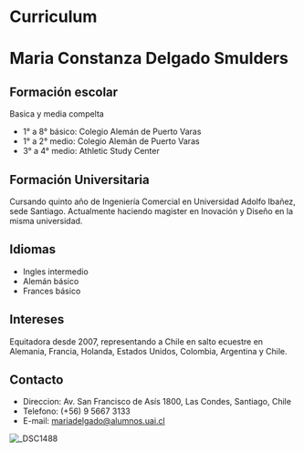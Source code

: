 # Curriculum
# Maria Constanza Delgado Smulders
## Formación escolar
Basica y media compelta
* 1° a 8° básico: Colegio Alemán de Puerto Varas
* 1° a 2° medio: Colegio Alemán de Puerto Varas
* 3° a 4° medio: Athletic Study Center
## Formación Universitaria
Cursando quinto año de Ingeniería Comercial en Universidad Adolfo Ibañez, sede Santiago. Actualmente haciendo magister en Inovación y Diseño en la misma universidad. 
## Idiomas
* Ingles intermedio
* Alemán básico
* Frances básico
## Intereses
Equitadora desde 2007, representando a Chile en salto ecuestre en Alemania, Francia, Holanda, Estados Unidos, Colombia, Argentina y Chile. 
## Contacto
* Direccion: Av. San Francisco de Asís 1800, Las Condes, Santiago, Chile
* Telefono: (+56) 9 5667 3133
* E-mail: mariadelgado@alumnos.uai.cl 



![_DSC1488](https://user-images.githubusercontent.com/108349882/177471513-629c62c7-bab0-48f6-8abe-1349fdf07b9e.jpg)



